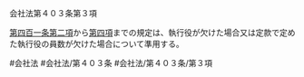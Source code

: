 会社法第４０３条第３項

[第四百一条第二項](会社法＿＿＿＿第４０１条第２項)から[第四項](会社法＿＿＿＿第４０３条第４項)までの規定は、執行役が欠けた場合又は定款で定めた執行役の員数が欠けた場合について準用する。

#会社法
#会社法/第４０３条
#会社法/第４０３条/第３項

